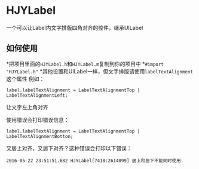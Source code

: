 # HJYLabel
一个可以让Label内文字排版四角对齐的控件，继承UILabel
## 如何使用
*把项目里面的`HJYLabel.h`和`HJYLabel.m`复制到你的项目中
*`#import "HJYLabel.h"`
*其他设置和UILabel一样，但文字排版请使用`labelTextAlignment`这个属性
例如：
````
label.labelTextAlignment = LabelTextAlignmentTop | LabelTextAlignmentLeft;
````
让文字左上角对齐
    
使用错误会打印错误信息：
````
label.labelTextAlignment = LabelTextAlignmentTop | LabelTextAlignmentBotton;
````
又居上对齐，又居下对齐？这种错误会打印以下错误：
````
2016-05-22 23:51:51.682 HJYLabel[7418:2614899] 居上和居下不能同时使用
````

